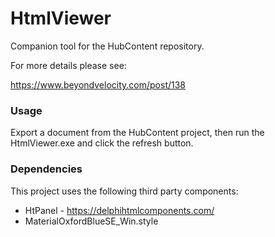 # HtmlViewer

Companion tool for the HubContent repository.

For more details please see:

https://www.beyondvelocity.com/post/138

### Usage

Export a document from the HubContent project, then run the HtmlViewer.exe and click the refresh button.

### Dependencies

This project uses the following third party components:

- HtPanel - https://delphihtmlcomponents.com/
- MaterialOxfordBlueSE_Win.style
